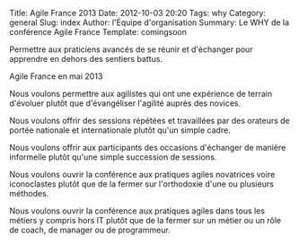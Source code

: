 Title: Agile France 2013
Date: 2012-10-03 20:20
Tags: why
Category: general
Slug: index
Author: l'Équipe d'organisation
Summary: Le WHY de la conférence Agile France
Template: comingsoon

<p class="soon-med">
  Permettre aux praticiens avancés de se réunir et d'échanger  
  pour apprendre en dehors des sentiers battus.
</p>
<p class="soon-big">
  Agile France en <span class="color">mai 2013</span>
</p>
<p class="soon-small">
  Nous voulons permettre aux <span class="color">agilistes</span> qui ont une <span class="color">expérience de terrain</span> d'évoluer  
  plutôt que d'évangéliser l'agilité auprès des novices.
</p>
<p class="soon-small">
  Nous voulons offrir des <span class="color">sessions répétées et travaillées</span>  
  par des orateurs de <span class="color">portée nationale et internationale</span>  
  plutôt qu'un simple cadre.
</p>
<p class="soon-small">
  Nous voulons offrir aux participants des occasions d'<span class="color">échanger de manière informelle</span>  
  plutôt qu'une simple succession de sessions.
</p>
<p class="soon-small">
  Nous voulons ouvrir la conférence aux pratiques agiles <span class="color">novatrices voire iconoclastes</span>  
  plutôt que de la fermer sur l'orthodoxie d'une ou plusieurs méthodes.
</p>
<p class="soon-small">
  Nous voulons ouvrir la conférence aux pratiques agiles dans <span class="color">tous les métiers y compris hors IT</span>  
  plutôt que de la fermer sur un métier ou un rôle de coach, de manager ou de programmeur.
</p>
